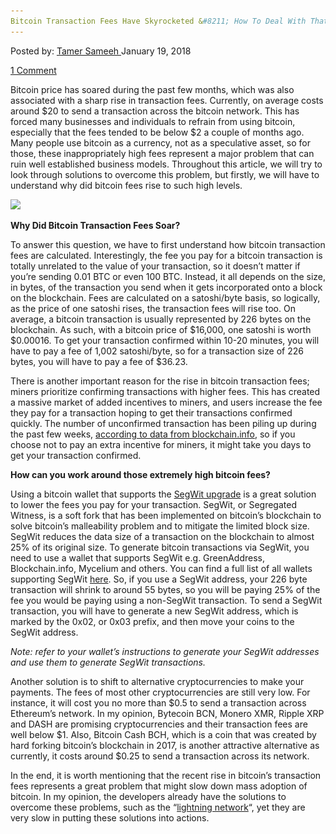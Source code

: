 ```yaml
---
Bitcoin Transaction Fees Have Skyrocketed &#8211; How To Deal With That?
---
```

<article class="post-listing post-24483 post type-post status-publish format-standard has-post-thumbnail hentry 
tag-bitcoin tag-deal tag-fees tag-skyrocketed tag-transaction">
<div class="post-inner">
<span>Posted by: <a href="https://www.deepdotweb.com/author/tamersameeh/" title="">Tamer Sameeh </a></span>
<span>January 19, 2018</span>

<span><a href="https://www.deepdotweb.com/2018/01/19/bitcoin-transaction-fees-skyrocketed-deal/#comments">1 Comment</a></span>


<p>Bitcoin price has soared during the past few months, which was also associated with a sharp rise in transaction fees. Currently, on average costs around $20 to send a transaction across the bitcoin network. This has forced many businesses and individuals to refrain from using bitcoin, especially that the fees tended to be below $2 a couple of months ago. Many people use bitcoin as a currency, not as a speculative asset, so for those, these inappropriately high fees represent a major problem that can ruin well established business models. Throughout this article, we will try to look through solutions to overcome this problem, but firstly, we will have to understand why did bitcoin fees rise to such high levels.</p>
<p><img class="wp-image-24486 aligncenter" src="/imgs/2018/01/word-image-43.png" srcset="/imgs/2018/01/word-image-43.png 550w, /imgs/2018/01/word-image-43-300x161.png 300w" sizes="(max-width: 550px) 100vw, 550px" /></p>
<p><strong>Why Did Bitcoin Transaction Fees Soar?</strong></p>
<p>To answer this question, we have to first understand how bitcoin transaction fees are calculated. Interestingly, the fee you pay for a bitcoin transaction is totally unrelated to the value of your transaction, so it doesn&#8217;t matter if you&#8217;re sending 0.01 BTC or even 100 BTC. Instead, it all depends on the size, in bytes, of the transaction you send when it gets incorporated onto a block on the blockchain. Fees are calculated on a satoshi/byte basis, so logically, as the price of one satoshi rises, the transaction fees will rise too. On average, a bitcoin transaction is usually represented by 226 bytes on the blockchain. As such, with a bitcoin price of $16,000, one satoshi is worth $0.00016. To get your transaction confirmed within 10-20 minutes, you will have to pay a fee of 1,002 satoshi/byte, so for a transaction size of 226 bytes, you will have to pay a fee of $36.23.</p>
<p>There is another important reason for the rise in bitcoin transaction fees; miners prioritize confirming transactions with higher fees. This has created a massive market of added incentives to miners, and users increase the fee they pay for a transaction hoping to get their transactions confirmed quickly. The number of unconfirmed transaction has been piling up during the past few weeks, <a href="https://blockchain.info/unconfirmed-transactions">according to data from blockchain.info</a>, so if you choose not to pay an extra incentive for miners, it might take you days to get your transaction confirmed.</p>
<p><strong>How can you work around those extremely high bitcoin fees?</strong></p>
<p>Using a bitcoin wallet that supports the <a href="https://www.deepdotweb.com/2017/01/29/a-brief-introduction-to-segwit/">SegWit upgrade</a> is a great solution to lower the fees you pay for your transaction. SegWit, or Segregated Witness, is a soft fork that has been implemented on bitcoin&#8217;s blockchain to solve bitcoin&#8217;s malleability problem and to mitigate the limited block size. SegWit reduces the data size of a transaction on the blockchain to almost 25% of its original size. To generate bitcoin transactions via SegWit, you need to use a wallet that supports SegWit e.g. GreenAddress, Blockchain.info, Mycelium and others. You can find a full list of all wallets supporting SegWit <a href="https://bitcoincore.org/en/segwit_adoption/">here</a>. So, if you use a SegWit address, your 226 byte transaction will shrink to around 55 bytes, so you will be paying 25% of the fee you would be paying using a non-SegWit transaction. To send a SegWit transaction, you will have to generate a new SegWit address, which is marked by the 0x02, or 0x03 prefix, and then move your coins to the SegWit address.</p>
<p><em>Note: refer to your wallet&#8217;s instructions to generate your SegWit addresses and use them to generate SegWit transactions. </em></p>
<p>Another solution is to shift to alternative cryptocurrencies to make your payments. The fees of most other cryptocurrencies are still very low. For instance, it will cost you no more than $0.5 to send a transaction across Ethereum&#8217;s network. In my opinion, Bytecoin BCN, Monero XMR, Ripple XRP and DASH are promising cryptocurrencies and their transaction fees are well below $1. Also, Bitcoin Cash BCH, which is a coin that was created by hard forking bitcoin&#8217;s blockchain in 2017, is another attractive alternative as currently, it costs around $0.25 to send a transaction across its network.</p>
<p>In the end, it is worth mentioning that the recent rise in bitcoin&#8217;s transaction fees represents a great problem that might slow down mass adoption of bitcoin. In my opinion, the developers already have the solutions to overcome these problems, such as the &#8220;<a href="https://www.deepdotweb.com/2017/06/16/bitcoin-imminent-fork-aftermaths/">lightning network</a>&#8220;, yet they are very slow in putting these solutions into actions.</p>
</div>
<span style="display:none"><a href="https://www.deepdotweb.com/tag/bitcoin/" rel="tag">bitcoin</a> <a href="https://www.deepdotweb.com/tag/deal/" rel="tag">deal</a> <a href="https://www.deepdotweb.com/tag/fees/" rel="tag">fees</a> <a href="https://www.deepdotweb.com/tag/skyrocketed/" rel="tag">skyrocketed</a> <a href="https://www.deepdotweb.com/tag/transaction/" rel="tag">transaction</a></span> <span style="display:none" class="updated">2018-01-19</span>
<div style="display:none" class="vcard author" itemprop="author" itemscope itemtype="http://schema.org/Person"><strong class="fn" itemprop="name"><a href="https://www.deepdotweb.com/author/tamersameeh/" title="Posts by Tamer Sameeh" rel="author">Tamer Sameeh</a></strong></div>
</div>
</article>

